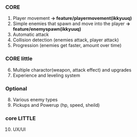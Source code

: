 ### CORE

1. Player movement **-> feature/playermovement(ikkyuuq)**
2. Simple enemies that spawn and move into the player **-> feature/enemyspawn(ikkyuuq)**
3. Automatic attack
4. Collision detection (enemies attack, player attack)
5. Progression (enemies get faster, amount over time)

### CORE little

6. Multiple charactor(weapon, attack effect) and upgrades
7. Experience and leveling system

### Optional

8. Various enemy types
9. Pickups and Powerup (hp, speed, sheild)

### core LITTLE

10. UX/UI

